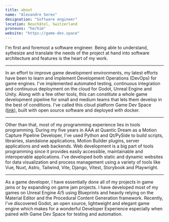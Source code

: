 ```yaml
---
title: about
name: "Alexandre Serex"
designation: "Software engineer"
location: Neuchâtel, Switzerland
pronouns: "he/him"
website: "https://game-dev.space"
---
```


I'm first and foremost a software engineer. Being able to understand, sythesize and translate the needs of the project at hand into software architecture and features is the heart of my work.

---

In an effort to improve game development environments, my latest efforts have been to learn and implement Development Operations (DevOps) for game engines. I've implemented automated testing, continuous integration and continuous deployment on the cloud for Godot, Unreal Engine and Unity. Along with a few other tools, this can constitute a whole game development pipeline for small and medium teams that lets them develop in the best of conditions. I've called this cloud platform Game Dev Space ([link](https://game-dev.space/)), built with open source software and deployed with docker.

---

Other than that, most of my programming experience lies in tools programming. During my five years in AAA at Quantic Dream as a Motion Capture Pipeline Developer, I've used Python and Qt/PySide to build scripts, librairies, standalone applications, Motion Builder plugins, server applications and web backends. Web development is a big part of tools programming since it provides easily accessible, maintainable and interoperable applications. I've developed both static and dynamic websites for data visualization and process management using a variety of tools like Vue, Nuxt, Astro, Tailwind, Vite, Django, Vitest, Storybook and Playwright.

---

As a game developer, I have essentially done all of my projects in game jams or by expanding on game jam projects. I have developed most of my games on Unreal Engine 4/5 using Blueprints and heavily relying on the Material Editor and the Procedural Content Generation framework. Recently, I've discovered Godot, an open source, lightweight and elegant game engine which makes for a wonderful Developer Experience especially when paired with Game Dev Space for testing and automation.
